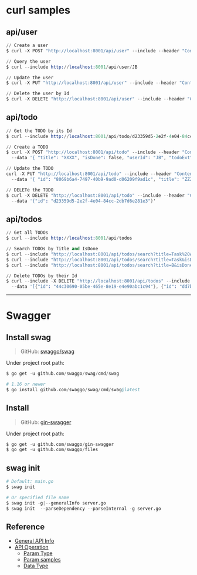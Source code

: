 
# curl samples

## api/user

```s
// Create a user
$ curl -X POST "http://localhost:8001/api/user" --include --header "Content-Type: application/json" --data '{"Id": "JB", "Name": "JB Lin"}'

// Query the user
$ curl --include http://localhost:8001/api/user/JB

// Update the user
$ curl -X PUT "http://localhost:8001/api/user" --include --header "Content-Type: application/json" --data '{"id": "JB", "name": "Bon Jovi"}'

// Delete the user by Id
$ curl -X DELETE "http://localhost:8001/api/user" --include --header "Content-Type: application/json" --data '{"id": "JB"}'
```

## api/todo

```s
// Get the TODO by its Id
$ curl --include http://localhost:8001/api/todo/d23359d5-2e2f-4e04-84cc-2db7d6e281e3

// Create a TODO
$ curl -X POST "http://localhost:8001/api/todo" --include --header "Content-Type: application/json" \
  --data '{ "title": "XXXX", "isDone": false, "userId": "JB", "todoExt": {"description": "YYYY", "priorityId": 2}, "tags": [{"id": "6aee5542-3f70-4cbc-ab05-fd020285f021"}, {"id": "dcc5a568-ae07-4600-9055-97eb129f319c"}] }'

// Update the TODO
curl -X PUT "http://localhost:8001/api/todo" --include --header "Content-Type: application/json" \
  --data '{ "id": "8069b6a4-7497-40b9-9ad0-d06209f9ad1c", "title": "ZZZZ", "isDone": true, "userId": "JB", "todoExt": {"id": "8069b6a4-7497-40b9-9ad0-d06209f9ad1c", "description": "WWWW", "priorityId": 3}, "tags": [{"id": "6aee5542-3f70-4cbc-ab05-fd020285f021"}] }'

// DELETe the TODO
$ curl -X DELETE "http://localhost:8001/api/todo" --include --header "Content-Type: application/json" \
  --data '{"id": "d23359d5-2e2f-4e04-84cc-2db7d6e281e3"}'
```

## api/todos

```s
// Get all TODOs
$ curl --include http://localhost:8001/api/todos

// Search TODOs by Title and IsDone
$ curl --include "http://localhost:8001/api/todos/search?title=Task%20A"
$ curl --include "http://localhost:8001/api/todos/search?title=Task&isDone=true"
$ curl --include "http://localhost:8001/api/todos/search?title=B&isDone=true"

// Delete TODOs by their Id
$ curl --include -X DELETE "http://localhost:8001/api/todos" --include --header "Content-Type: application/json" \
  --data '[{"id": "44c30690-05be-465e-8e19-e4e90abc1c94"}, {"id": "dd7b1e23-542f-4beb-9bb6-96435d8e5305"}]'
```

***
# Swagger

## Install swag

> GitHub: [swaggo/swag](https://github.com/swaggo/swag)

Under project root path:

```s
$ go get -u github.com/swaggo/swag/cmd/swag

# 1.16 or newer
$ go install github.com/swaggo/swag/cmd/swag@latest
```


## Install 

> GitHub: [gin-swagger](https://github.com/swaggo/gin-swagger)

Under project root path:

```s
$ go get -u github.com/swaggo/gin-swagger
$ go get -u github.com/swaggo/files
```


## swag init

```s
# Default: main.go
$ swag init

# Or specified file name
$ swag init -g|--generalInfo server.go
$ swag init  --parseDependency --parseInternal -g server.go
```


## Reference

- [General API Info](https://github.com/swaggo/swag#general-api-info)
- [API Operation](https://github.com/swaggo/swag#api-operation)
  - [Param Type](https://github.com/swaggo/swag#param-type)
  - [Param samples](https://github.com/swaggo/swag#attribute)
  - [Data Type](https://github.com/swaggo/swag#data-type)





